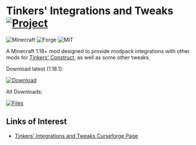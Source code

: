 # Tinkers' Integrations and Tweaks [![Project](http://cf.way2muchnoise.eu/full_602680_downloads.svg)](https://minecraft.curseforge.com/projects/602680)
![Minecraft](http://cf.way2muchnoise.eu/versions/For%20MC_602680_all.svg)
![Forge](https://img.shields.io/badge/Forge-39.0+-green.svg?longCache=true&style=flat)
![MIT](https://img.shields.io/badge/license-MIT-blue.svg?longCache=true&style=flat)

A Minecraft 1.18+ mod designed to provide modpack integrations with other mods for
[Tinkers' Construct](https://github.com/SlimeKnights/TinkersConstruct), as well as some other tweaks.

Download latest (1.18.1):

[![Download](https://curse.nikky.moe/api/img/602680?logo)](https://curse.nikky.moe/api/url/602680)

All Downloads:

[![Files](https://curse.nikky.moe/api/img/602680/files?logo)](https://minecraft.curseforge.com/projects/602680/files)

## Links of Interest

+ [Tinkers' Integrations and Tweaks Curseforge Page](https://minecraft.curseforge.com/projects/tcintegrations)
